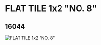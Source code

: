 # FLAT TILE 1x2 "NO. 8"
## 16044
![FLAT TILE 1x2 "NO. 8"](https://lc-www-live-s.legocdn.com/media/bricks/5/2/6056873.jpg)